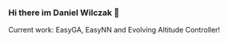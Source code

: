 ### Hi there im Daniel Wilczak 👋

Current work: EasyGA, EasyNN and Evolving Altitude Controller!


<!--
**danielwilczak101/danielwilczak101** is a ✨ _special_ ✨ repository because its `README.md` (this file) appears on your GitHub profile.
-->
